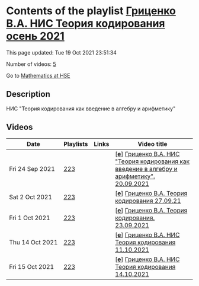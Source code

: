 # Contents of the playlist [Гриценко В.А. НИС  Теория кодирования осень 2021](https://www.youtube.com/playlist?list=PLq3E5oubNNoCUtbGSOzgV_FcYDCX-PzsV)

This page updated: Tue 19 Oct 2021 23:51:34

Number of videos: [5](#videos)

Go to [Mathematics at HSE](../README.md)

## Description

НИС "Теория кодирования как введение в алгебру и арифметику"

## Videos

|Date|Playlists|Links|Video title|
|---|---|---|---|
| Fri&nbsp;24&nbsp;Sep&nbsp;2021 | [223](../playlists/223 "Гриценко В.А. НИС  Теория кодирования осень 2021") |  | [[**e**](https://studio.youtube.com/video/fUlR2CvdmeU/edit "Edit")] [Гриценко В.А. НИС &#34;Теория кодирования как введение в алгебру и арифметику&#34;. 20.09.2021](https://www.youtube.com/watch?v=fUlR2CvdmeU&list=PLq3E5oubNNoCUtbGSOzgV_FcYDCX-PzsV "Научно-исследовательский семинар &#34;Теория кодирования как введение в алгебру и арифметику&#34;&#013;Факультет математики&#013;Когда читается: 1, 2 модуль&#013;Гриценко Валерий Алексеевич&#013;Язык: русский") |
| Sat&nbsp;2&nbsp;Oct&nbsp;2021 | [223](../playlists/223 "Гриценко В.А. НИС  Теория кодирования осень 2021") |  | [[**e**](https://studio.youtube.com/video/EyZnt7kf1HM/edit "Edit")] [Гриценко В.А. Теория кодирования 27.09.21](https://www.youtube.com/watch?v=EyZnt7kf1HM&list=PLq3E5oubNNoCUtbGSOzgV_FcYDCX-PzsV "2021/2022&#013;НИС &#34;Теория кодирования как введение в алгебру и арифметику&#34;&#013; Факультет математики&#013;Когда читается: 1 модуль&#013;Гриценко Валерий Алексеевич") |
| Fri&nbsp;1&nbsp;Oct&nbsp;2021 | [223](../playlists/223 "Гриценко В.А. НИС  Теория кодирования осень 2021") |  | [[**e**](https://studio.youtube.com/video/J2UeiRMy-0c/edit "Edit")] [Гриценко В.А. Теория кодирования. 23.09.2021](https://www.youtube.com/watch?v=J2UeiRMy-0c&list=PLq3E5oubNNoCUtbGSOzgV_FcYDCX-PzsV "2021/2022&#013;НИС &#34;Теория кодирования как введение в алгебру и арифметику&#34;&#013;Факультет математики&#013;1  модуль&#013;Гриценко Валерий Алексеевич") |
| Thu&nbsp;14&nbsp;Oct&nbsp;2021 | [223](../playlists/223 "Гриценко В.А. НИС  Теория кодирования осень 2021") |  | [[**e**](https://studio.youtube.com/video/r_JR-XJNGK0/edit "Edit")] [Гриценко В.А. НИС Теория кодирования 11.10.2021](https://www.youtube.com/watch?v=r_JR-XJNGK0&list=PLq3E5oubNNoCUtbGSOzgV_FcYDCX-PzsV) |
| Fri&nbsp;15&nbsp;Oct&nbsp;2021 | [223](../playlists/223 "Гриценко В.А. НИС  Теория кодирования осень 2021") |  | [[**e**](https://studio.youtube.com/video/likZQ15t7dE/edit "Edit")] [Гриценко В.А. НИС Теория кодирования  14.10.2021](https://www.youtube.com/watch?v=likZQ15t7dE&list=PLq3E5oubNNoCUtbGSOzgV_FcYDCX-PzsV) |
